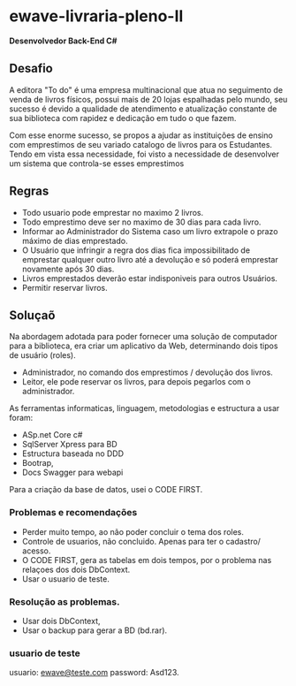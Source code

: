 # ewave-livraria-pleno-II

 **Desenvolvedor Back-End C#**  
 
 ## Desafio

A editora "To do" é uma empresa multinacional que atua no seguimento de venda de livros físicos, possui mais de 20 lojas espalhadas pelo mundo, seu sucesso é devido a qualidade de atendimento e atualização constante de sua biblioteca com rapidez e dedicação em tudo o que fazem. 

Com esse enorme sucesso, se propos a ajudar as instituições de ensino com emprestimos de seu variado catalogo de livros para os Estudantes. 
Tendo em vista essa necessidade, foi visto a necessidade de desenvolver um sistema que controla-se esses emprestimos

 ## Regras

* Todo usuario pode emprestar no maximo 2 livros.
* Todo emprestimo deve ser no maximo de 30 dias para cada livro.
* Informar ao Administrador do Sistema caso um livro extrapole o prazo máximo de dias emprestado.
* O Usuário que infringir a regra dos dias fica impossibilitado de emprestar qualquer outro livro até a devolução e só poderá emprestar novamente após 30 dias.
* Livros emprestados deverão estar indisponiveis para outros Usuários.
* Permitir reservar livros. 
 
 
 
 ## Soluçaõ
 
Na abordagem adotada para poder fornecer uma solução de computador para a biblioteca, era criar um aplicativo da Web, determinando dois tipos de usuário (roles).
- Administrador, no comando dos emprestimos / devolução dos livros.
- Leitor, ele pode reservar os livros, para depois pegarlos com o administrador.

As ferramentas informaticas, linguagem, metodologias e estructura a usar foram:
 
- ASp.net Core c#
- SqlServer Xpress para BD
- Estructura baseada no DDD
- Bootrap,
- Docs Swagger para webapi 

Para a criação da base de datos, usei o CODE FIRST.
 
 ### Problemas e recomendações
 
 - Perder muito tempo, ao não poder concluir o tema dos roles.
 - Controle de usuarios, não concluido. Apenas  para ter o cadastro/ acesso. 
 - O CODE FIRST, gera as tabelas em dois tempos, por o problema nas relaçoes dos dois DbContext.
 - Usar o usuario de teste.
 

### Resolução as problemas.

- Usar dois DbContext, 
- Usar o backup para gerar a BD (bd.rar).

### usuario de teste
usuario: 	ewave@teste.com 
password:	Asd123. 
 
 
 
 
 
 





  

